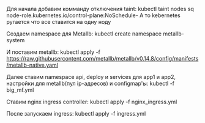 Для начала добавим комманду отключения taint:
kubectl taint nodes sq node-role.kubernetes.io/control-plane:NoSchedule-
А то kebernetes ругается что все ставится на одну ноду

Cоздаем namespace для Metallb:
kubectl create namespace metallb-system

И поставим metallb:
kubectl apply -f https://raw.githubusercontent.com/metallb/metallb/v0.14.8/config/manifests/metallb-native.yaml

Далее ставим namespace api, deploy и services для app1 и app2, настройки для metallb(пул ip-адресов) и configmap'ы:
kubectl -f big_mf.yml

Cтавим nginx ingress controller:
kubectl apply -f nginx_ingress.yml

После запускаем ingress:
kubectl apply -f ingress.yml
